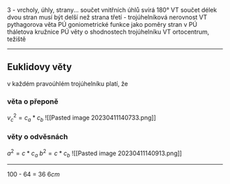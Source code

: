 3 - vrcholy, úhly, strany...
součet vnitřních úhlů svírá 180° VT
součet délek dvou stran musí být delší než strana třetí - trojúhelníková nerovnost VT
pythagorova věta PÚ
goniometrické funkce jako poměry stran v PÚ
tháletova kružnice PÚ
věty o shodnostech trojúhelníku VT
ortocentrum, težiště

---

## Euklidovy věty 


v každém pravoúhlém trojúhelníku platí, že
### věta o přeponě  

$v^2_c = c_a * c_b$
![[Pasted image 20230411140733.png]]

### věty o odvěsnách
$a^2 = c * c_a$
$b^2 = c*c_b$
![[Pasted image 20230411140913.png]]

--- 

100 - 64 = 36
$6cm$
